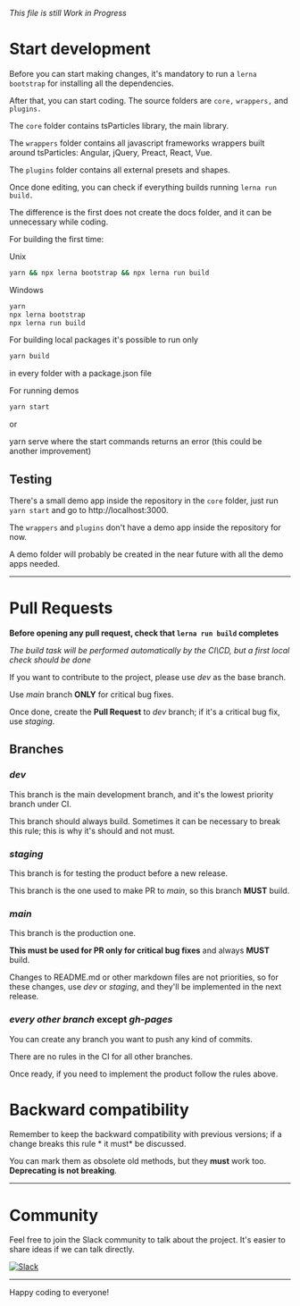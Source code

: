 *This file is still Work in Progress*

# Start development

Before you can start making changes, it's mandatory to run a `lerna bootstrap` for installing all the dependencies.

After that, you can start coding. The source folders are `core,` `wrappers,` and `plugins.`

The `core` folder contains tsParticles library, the main library.

The `wrappers` folder contains all javascript frameworks wrappers built around tsParticles: Angular, jQuery, Preact, React, Vue.

The `plugins` folder contains all external presets and shapes.

Once done editing, you can check if everything builds running `lerna run build.`

The difference is the first does not create the docs folder, and it can be unnecessary while coding.

For building the first time:

Unix
```bash
yarn && npx lerna bootstrap && npx lerna run build
```
Windows

```bash
yarn
npx lerna bootstrap
npx lerna run build
```

For building local packages it's possible to run only
```bash
yarn build
```
in every folder with a package.json file


For running demos
```bash
yarn start
```
or

yarn serve
where the start commands returns an error (this could be another improvement)

## Testing

There's a small demo app inside the repository in the `core` folder, just run `yarn start` and go to http://localhost:3000.

The `wrappers` and `plugins` don't have a demo app inside the repository for now.

A demo folder will probably be created in the near future with all the demo apps needed.

---

# Pull Requests

**Before opening any pull request, check that `lerna run build` completes**

*The build task will be performed automatically by the CI\CD, but a first local check should be done*

If you want to contribute to the project, please use *dev* as the base branch.

Use *main* branch **ONLY** for critical bug fixes.

Once done, create the **Pull Request** to *dev* branch; if it's a critical bug fix, use *staging*.

## Branches
### *dev*
This branch is the main development branch, and it's the lowest priority branch under CI.

This branch should always build. Sometimes it can be necessary to break this rule; this is why it's should and not must.
 
### *staging*
This branch is for testing the product before a new release.

This branch is the one used to make PR to *main*, so this branch **MUST** build.

### *main*
This branch is the production one.

**This must be used for PR only for critical bug fixes** and always **MUST** build.

Changes to README.md or other markdown files are not priorities, so for these changes, use *dev* or *staging*, and they'll be implemented in the next release.

### *every other branch* except *gh-pages*
You can create any branch you want to push any kind of commits.

There are no rules in the CI for all other branches.

Once ready, if you need to implement the product follow the rules above.

# Backward compatibility

Remember to keep the backward compatibility with previous versions; if a change breaks this rule * it must* be discussed.

You can mark them as obsolete old methods, but they **must** work too. **Deprecating is not breaking**.

---

# Community

Feel free to join the Slack community to talk about the project. It's easier to share ideas if we can talk directly.

[![Slack](https://cdn.brandfolder.io/5H442O3W/as/pl546j-7le8zk-5guop3/Slack_RGB.auto?width=94&height=38)](https://join.slack.com/t/tsparticles/shared_invite/enQtOTcxNTQxNjQ4NzkxLWE2MTZhZWExMWRmOWI5MTMxNjczOGE1Yjk0MjViYjdkYTUzODM3OTc5MGQ5MjFlODc4MzE0N2Q1OWQxZDc1YzI)

---

Happy coding to everyone!
